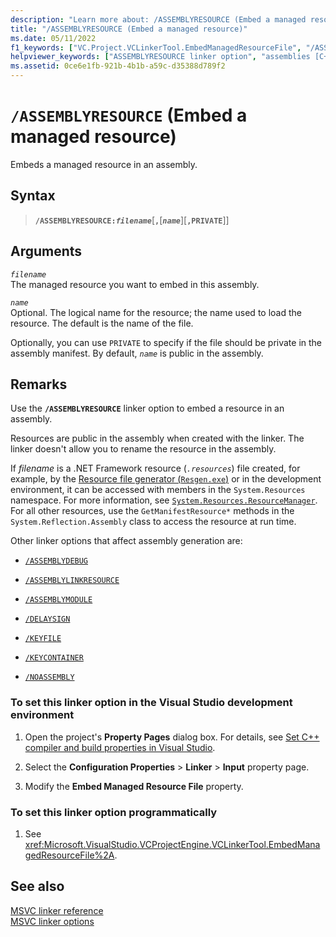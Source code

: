```yaml
---
description: "Learn more about: /ASSEMBLYRESOURCE (Embed a managed resource)"
title: "/ASSEMBLYRESOURCE (Embed a managed resource)"
ms.date: 05/11/2022
f1_keywords: ["VC.Project.VCLinkerTool.EmbedManagedResourceFile", "/ASSEMBLYRESOURCE"]
helpviewer_keywords: ["ASSEMBLYRESOURCE linker option", "assemblies [C++]", "-ASSEMBLYRESOURCE linker option", "assemblies [C++], linking resource files", "/ASSEMBLYRESOURCE linker option"]
ms.assetid: 0ce6e1fb-921b-4b1b-a59c-d35388d789f2
---
```

# `/ASSEMBLYRESOURCE` (Embed a managed resource)

Embeds a managed resource in an assembly.

## Syntax

> **`/ASSEMBLYRESOURCE:`*`filename`***\[**`,`**\[***`name`***]\[**`,PRIVATE`**]]

## Arguments

*`filename`*\
The managed resource you want to embed in this assembly.

*`name`*\
Optional. The logical name for the resource; the name used to load the resource. The default is the name of the file.

Optionally, you can use `PRIVATE` to specify if the file should be private in the assembly manifest. By default, *`name`* is public in the assembly.

## Remarks

Use the **`/ASSEMBLYRESOURCE`** linker option to embed a resource in an assembly.

Resources are public in the assembly when created with the linker. The linker doesn't allow you to rename the resource in the assembly.

If *filename* is a .NET Framework resource (*`.resources`*) file created, for example, by the [Resource file generator (`Resgen.exe`)](/dotnet/framework/tools/resgen-exe-resource-file-generator) or in the development environment, it can be accessed with members in the `System.Resources` namespace. For more information, see [`System.Resources.ResourceManager`](/dotnet/api/system.resources.resourcemanager). For all other resources, use the `GetManifestResource*` methods in the `System.Reflection.Assembly` class to access the resource at run time.

Other linker options that affect assembly generation are:

- [`/ASSEMBLYDEBUG`](assemblydebug-add-debuggableattribute.md)

- [`/ASSEMBLYLINKRESOURCE`](assemblylinkresource-link-to-dotnet-framework-resource.md)

- [`/ASSEMBLYMODULE`](assemblymodule-add-a-msil-module-to-the-assembly.md)

- [`/DELAYSIGN`](delaysign-partially-sign-an-assembly.md)

- [`/KEYFILE`](keyfile-specify-key-or-key-pair-to-sign-an-assembly.md)

- [`/KEYCONTAINER`](keycontainer-specify-a-key-container-to-sign-an-assembly.md)

- [`/NOASSEMBLY`](noassembly-create-a-msil-module.md)

### To set this linker option in the Visual Studio development environment

1. Open the project's **Property Pages** dialog box. For details, see [Set C++ compiler and build properties in Visual Studio](../working-with-project-properties.md).

1. Select the **Configuration Properties** > **Linker** > **Input** property page.

1. Modify the **Embed Managed Resource File** property.

### To set this linker option programmatically

1. See <xref:Microsoft.VisualStudio.VCProjectEngine.VCLinkerTool.EmbedManagedResourceFile%2A>.

## See also

[MSVC linker reference](linking.md)\
[MSVC linker options](linker-options.md)
